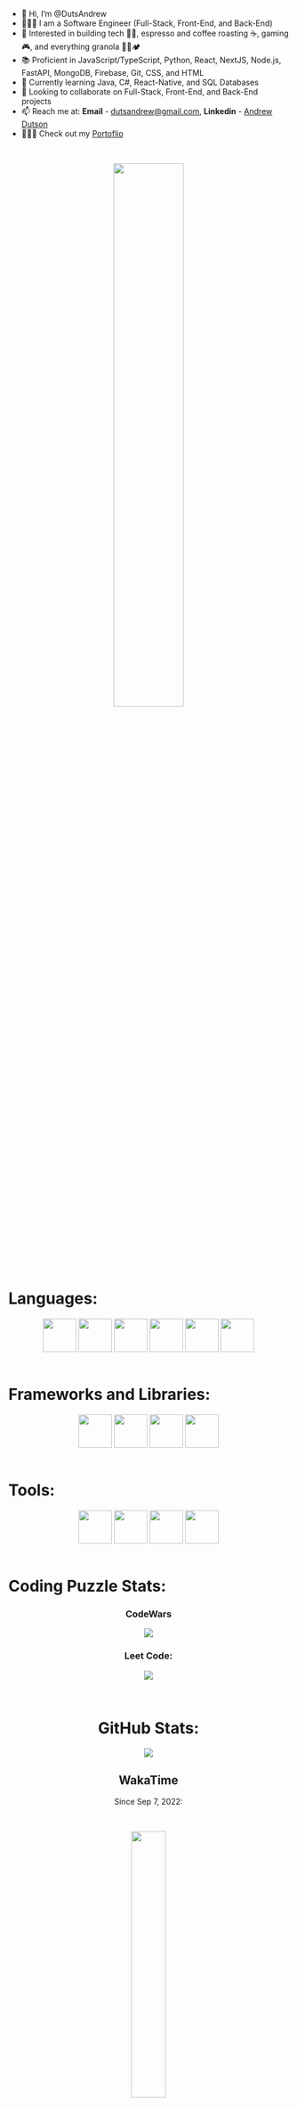 - 👋 Hi, I’m @DutsAndrew
- 👨🏻‍🏫 I am a Software Engineer (Full-Stack, Front-End, and Back-End)
- 👀 Interested in building tech 👨‍💻, espresso and coffee roasting ☕, gaming 🎮, and everything granola 🧗🚵🏕️
- 📚 Proficient in JavaScript/TypeScript, Python, React, NextJS, Node.js, FastAPI, MongoDB, Firebase, Git, CSS, and HTML
- 🌱 Currently learning Java, C#, React-Native, and SQL Databases
- 💞️ Looking to collaborate on Full-Stack, Front-End, and Back-End projects
- 📫 Reach me at: **Email** - dutsandrew@gmail.com, **Linkedin** - [Andrew Dutson](https://www.linkedin.com/in/dutson/)
- 🕵🏻‍♂️ Check out my [Portoflio](https://dutsandrew.github.io/personal-portfolio/)

<br>

<p align="center">
  <img width="50%" src="https://github-readme-stats.vercel.app/api/top-langs/?username=dutsandrew&theme=radical&layout=compact"></img>
</p>

<br>

# <div>Languages:</div>
<div align="center">
  <img src="https://cdn.jsdelivr.net/gh/devicons/devicon/icons/typescript/typescript-original.svg" width="60px" height="auto" />
  <img src="https://cdn.jsdelivr.net/gh/devicons/devicon/icons/javascript/javascript-original.svg" width="60px" height="auto" />
  <img src="https://cdn.jsdelivr.net/gh/devicons/devicon/icons/python/python-original.svg" width="60px" height="auto" />
  <img src="https://cdn.jsdelivr.net/gh/devicons/devicon/icons/java/java-original-wordmark.svg" width="60px" height="auto" />
  <img src="https://cdn.jsdelivr.net/gh/devicons/devicon/icons/css3/css3-plain-wordmark.svg" width="60px" height="auto" />
  <img src="https://cdn.jsdelivr.net/gh/devicons/devicon/icons/html5/html5-plain-wordmark.svg" width="60px" height="auto" />
</div>

<br>

# <div>Frameworks and Libraries:</div>

<div align="center">
  <img src="https://cdn.jsdelivr.net/gh/devicons/devicon/icons/react/react-original-wordmark.svg" width="60px" height="auto" />
  <img src="https://cdn.jsdelivr.net/gh/devicons/devicon/icons/fastapi/fastapi-original.svg" width="60px" height="auto" />
  <img src="https://cdn.jsdelivr.net/gh/devicons/devicon/icons/nextjs/nextjs-original.svg" width="60px" height="auto" />
  <img src="https://cdn.jsdelivr.net/gh/devicons/devicon/icons/express/express-original-wordmark.svg" width="60px" height="auto" />
</div>

<br>

# <div>Tools:</div>

<div align="center">
  <img src="https://cdn.jsdelivr.net/gh/devicons/devicon/icons/nodejs/nodejs-original-wordmark.svg" width="60px" height="auto" />
  <img src="https://cdn.jsdelivr.net/gh/devicons/devicon/icons/mongodb/mongodb-original-wordmark.svg" width="60px" height="auto" />
  <img src="https://cdn.jsdelivr.net/gh/devicons/devicon/icons/jest/jest-plain.svg" width="60px" height="auto" />
  <img src="https://cdn.jsdelivr.net/gh/devicons/devicon/icons/git/git-plain-wordmark.svg" width="60px" height="auto" />
</div>

<br>

# <div>Coding Puzzle Stats:</div>

<h3 align="center">
  CodeWars
</h3>

<p align="center">
  <a href="https://www.codewars.com/users/DutsAndrew">
    <img align="center" src="https://www.codewars.com/users/DutsAndrew/badges/large">
  </a>
</p>

<h3 align="center">
  Leet Code:
</h3>

<p align="center">
  <a href="https://leetcode.com/MandoaOrdo/">
    <img align="center" src="https://leetcode-stats-six.vercel.app/?username=MandoaOrdo&theme=dark">
  </a>
</p>

<br>

# <div align="center">GitHub Stats:</div>

<p align="center">
  <img src="https://github-readme-stats.vercel.app/api?username=DutsAndrew&hide=contribs,prs&theme=tokyonight">
</p>

<h2 align="center">
  WakaTime
</h2>

<p align="center">
  Since Sep 7, 2022:
</p>

<br>

<p align="center">
  <a href="https://wakatime.com/@dutsandrew">
    <img width="35%" src="https://wakatime.com/badge/user/a6a464ca-0606-4ba4-a686-68c9e97bbfb1.svg">
  </a>
</p>

<br>

<!---
DutsAndrew/DutsAndrew is a ✨ special ✨ repository because its `README.md` (this file) appears on your GitHub profile.
You can click the Preview link to take a look at your changes.
--->
